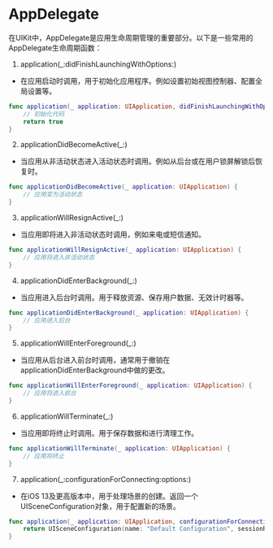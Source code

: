 # AppDelegate

在UIKit中，AppDelegate是应用生命周期管理的重要部分。以下是一些常用的AppDelegate生命周期函数：

1. application(\_:didFinishLaunchingWithOptions:)

-   在应用启动时调用，用于初始化应用程序。例如设置初始视图控制器、配置全局设置等。

```swift
func application(_ application: UIApplication, didFinishLaunchingWithOptions launchOptions: [UIApplication.LaunchOptionsKey: Any]?) -> Bool {
    // 初始化代码
    return true
}
```

2. applicationDidBecomeActive(\_:)

-   当应用从非活动状态进入活动状态时调用。例如从后台或在用户锁屏解锁后恢复时。

```swift
func applicationDidBecomeActive(_ application: UIApplication) {
    // 应用变为活动状态
}
```

3. applicationWillResignActive(\_:)

-   当应用即将进入非活动状态时调用，例如来电或短信通知。

```swift
func applicationWillResignActive(_ application: UIApplication) {
    // 应用将进入非活动状态
}
```

4. applicationDidEnterBackground(\_:)

-   当应用进入后台时调用。用于释放资源、保存用户数据、无效计时器等。

```swift
func applicationDidEnterBackground(_ application: UIApplication) {
    // 应用进入后台
}
```

5. applicationWillEnterForeground(\_:)

-   当应用从后台进入前台时调用，通常用于撤销在applicationDidEnterBackground中做的更改。

```swift
func applicationWillEnterForeground(_ application: UIApplication) {
    // 应用将进入前台
}
```

6. applicationWillTerminate(\_:)

-   当应用即将终止时调用。用于保存数据和进行清理工作。

```swift
func applicationWillTerminate(_ application: UIApplication) {
    // 应用将终止
}
```

7. application(\_:configurationForConnecting:options:)

-   在iOS 13及更高版本中，用于处理场景的创建。返回一个UISceneConfiguration对象，用于配置新的场景。

```swift
func application(_ application: UIApplication, configurationForConnecting connectingSceneSession: UISceneSession, options: UIScene.ConnectionOptions) -> UISceneConfiguration {
    return UISceneConfiguration(name: "Default Configuration", sessionRole: connectingSceneSession.role)
}
```
